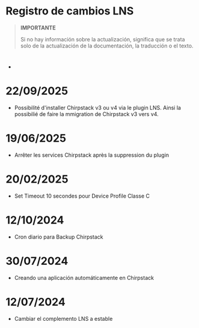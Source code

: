 # Registro de cambios LNS

>**IMPORTANTE**
>
>Si no hay información sobre la actualización, significa que se trata solo de la actualización de la documentación, la traducción o el texto.

# 

- 

# 22/09/2025

- Possibilité d'installer Chirpstack v3 ou v4 via le plugin LNS. Ainsi la possibilié de faire la mmigration de Chirpstack v3 vers v4.

# 19/06/2025

- Arrêter les services Chirpstack après la suppression du plugin

# 20/02/2025

- Set Timeout 10 secondes pour Device Profile Classe C

# 12/10/2024

- Cron diario para Backup Chirpstack

# 30/07/2024

- Creando una aplicación automáticamente en Chirpstack

# 12/07/2024

- Cambiar el complemento LNS a estable